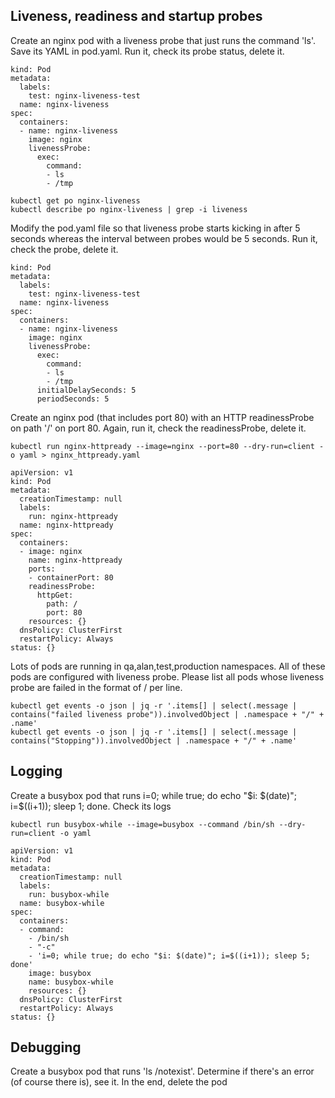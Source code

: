 ## Liveness, readiness and startup probes
Create an nginx pod with a liveness probe that just runs the command 'ls'. Save its YAML in pod.yaml. Run it, check its probe status, delete it.

```
kind: Pod
metadata:
  labels:
    test: nginx-liveness-test
  name: nginx-liveness
spec:
  containers:
  - name: nginx-liveness
    image: nginx
    livenessProbe:
      exec:
        command:
        - ls 
        - /tmp

kubectl get po nginx-liveness
kubectl describe po nginx-liveness | grep -i liveness
```

Modify the pod.yaml file so that liveness probe starts kicking in after 5 seconds whereas the interval between probes would be 5 seconds. Run it, check the probe, delete it.

```
kind: Pod
metadata:
  labels:
    test: nginx-liveness-test
  name: nginx-liveness
spec:
  containers:
  - name: nginx-liveness
    image: nginx
    livenessProbe:
      exec:
        command:
        - ls
        - /tmp
      initialDelaySeconds: 5
      periodSeconds: 5
```

Create an nginx pod (that includes port 80) with an HTTP readinessProbe on path '/' on port 80. Again, run it, check the readinessProbe, delete it.

```
kubectl run nginx-httpready --image=nginx --port=80 --dry-run=client -o yaml > nginx_httpready.yaml

apiVersion: v1
kind: Pod
metadata:
  creationTimestamp: null
  labels:
    run: nginx-httpready
  name: nginx-httpready
spec:
  containers:
  - image: nginx
    name: nginx-httpready
    ports:
    - containerPort: 80
    readinessProbe:
      httpGet:
        path: /
        port: 80
    resources: {}
  dnsPolicy: ClusterFirst
  restartPolicy: Always
status: {}
```


Lots of pods are running in qa,alan,test,production namespaces. All of these pods are configured with liveness probe. Please list all pods whose liveness probe are failed in the format of <namespace>/<pod name> per line.

```
kubectl get events -o json | jq -r '.items[] | select(.message | contains("failed liveness probe")).involvedObject | .namespace + "/" + .name'
kubectl get events -o json | jq -r '.items[] | select(.message | contains("Stopping")).involvedObject | .namespace + "/" + .name'
```

## Logging
Create a busybox pod that runs i=0; while true; do echo "$i: $(date)"; i=$((i+1)); sleep 1; done. Check its logs
```
kubectl run busybox-while --image=busybox --command /bin/sh --dry-run=client -o yaml 

apiVersion: v1
kind: Pod
metadata:
  creationTimestamp: null
  labels:
    run: busybox-while
  name: busybox-while
spec:
  containers:
  - command:
    - /bin/sh
    - "-c"
    - 'i=0; while true; do echo "$i: $(date)"; i=$((i+1)); sleep 5; done'
    image: busybox
    name: busybox-while
    resources: {}
  dnsPolicy: ClusterFirst
  restartPolicy: Always
status: {}
```

## Debugging

Create a busybox pod that runs 'ls /notexist'. Determine if there's an error (of course there is), see it. In the end, delete the pod
